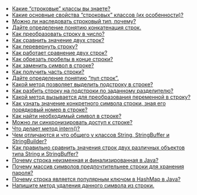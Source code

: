 
- <a href="kakie_strokovye_klassy_vy_znaete.md">Какие “строковые” классы вы знаете?</a>
- <a href="">Какие основные свойства “строковых” классов (их особенности)?</a>
- <a href="">Можно ли наследовать строковый тип, почему?</a>
- <a href="">Дайте определение понятию конкатенация строк.</a>
- <a href="">Как преобразовать строку в число?</a>
- <a href="">Как сравнить значение двух строк?</a>
- <a href="">Как перевернуть строку?</a>
- <a href="">Как работает сравнение двух строк?</a>
- <a href="">Как обрезать пробелы в конце строки?</a>
- <a href="">Как заменить символ в строке?</a>
- <a href="">Как получить часть строки?</a>
- <a href="">Дайте определение понятию “пул строк”.</a>
- <a href="">Какой метод позволяет выделить подстроку в строке?</a>
- <a href="">Как разбить строку на подстроки по заданному разделителю?</a>
- <a href="">Какой метод вызывается для преобразования переменной в строку?</a>
- <a href="">Как узнать значение конкретного символа строки, зная его порядковый номер в строке?</a>
- <a href="">Как найти необходимый символ в строке?</a>
- <a href="">Можно ли синхронизировать доступ к строке?</a>
- <a href="">Что делает метод intern()?</a>
- <a href="">Чем отличаются и что общего у классов String, StringBuffer и StringBuilder?</a>
- <a href="">Как правильно сравнить значения строк двух различных объектов типа String и StringBuffer?</a>
- <a href="">Почему строка неизменная и финализированная в Java?</a>
- <a href="">Почему массив символов предпочтительнее строки для хранения пароля?</a>
- <a href="">Почему строка является популярным ключом в HashMap в Java?</a>
- <a href="">Напишите метод удаления данного символа из строки.</a>